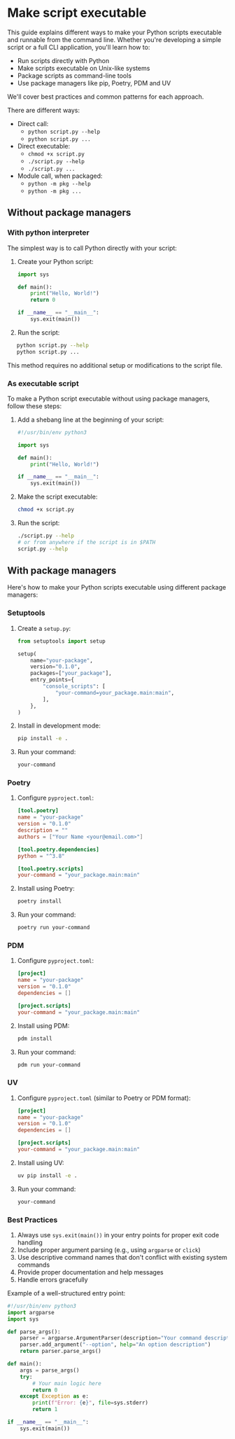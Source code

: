 # Make script executable
This guide explains different ways to make your Python scripts executable and runnable from the command line. Whether you're developing a simple script or a full CLI application, you'll learn how to:

- Run scripts directly with Python
- Make scripts executable on Unix-like systems
- Package scripts as command-line tools
- Use package managers like pip, Poetry, PDM and UV

We'll cover best practices and common patterns for each approach.


There are different ways:

- Direct call:
  - `python script.py --help`
  - `python script.py ...`
- Direct executable:
  - `chmod +x script.py`
  - `./script.py --help`
  - `./script.py ...`
- Module call, when packaged:
  - `python -m pkg --help`
  - `python -m pkg ...`


## Without package managers


### With python interpreter

The simplest way is to call Python directly with your script:

1. Create your Python script:

   ```python
   import sys

   def main():
       print("Hello, World!")
       return 0

   if __name__ == "__main__":
       sys.exit(main())
   ```

2. Run the script:
  
```bash
   python script.py --help
   python script.py ...
   ```

This method requires no additional setup or modifications to the script file.

### As executable script

To make a Python script executable without using package managers, follow these steps:

1. Add a shebang line at the beginning of your script:

   ```python
   #!/usr/bin/env python3
   
   import sys
   
   def main():
       print("Hello, World!")
   
   if __name__ == "__main__":
       sys.exit(main())
   ```

2. Make the script executable:
  
   ```bash
   chmod +x script.py
   ```

3. Run the script:
  
   ```bash
   ./script.py --help
   # or from anywhere if the script is in $PATH
   script.py --help

   ```

## With package managers

Here's how to make your Python scripts executable using different package managers:

### Setuptools

1. Create a `setup.py`:

   ```python
   from setuptools import setup

   setup(
       name="your-package",
       version="0.1.0",
       packages=["your_package"],
       entry_points={
           "console_scripts": [
               "your-command=your_package.main:main",
           ],
       },
   )
   ```

2. Install in development mode:
  
   ```bash
   pip install -e .
   ```

3. Run your command:
  
   ```bash
   your-command
   ```

### Poetry

1. Configure `pyproject.toml`:

   ```toml
   [tool.poetry]
   name = "your-package"
   version = "0.1.0"
   description = ""
   authors = ["Your Name <your@email.com>"]

   [tool.poetry.dependencies]
   python = "^3.8"

   [tool.poetry.scripts]
   your-command = "your_package.main:main"
   ```

2. Install using Poetry:

   ```bash
   poetry install
   ```

3. Run your command:
  
   ```bash
   poetry run your-command

   ```

### PDM

1. Configure `pyproject.toml`:

   ```toml
   [project]
   name = "your-package"
   version = "0.1.0"
   dependencies = []

   [project.scripts]
   your-command = "your_package.main:main"
   ```

2. Install using PDM:
  
   ```bash
   pdm install
   ```

3. Run your command:
  
   ```bash
   pdm run your-command

   ```

### UV

1. Configure `pyproject.toml` (similar to Poetry or PDM format):

   ```toml
   [project]
   name = "your-package"
   version = "0.1.0"
   dependencies = []

   [project.scripts]
   your-command = "your_package.main:main"
   ```

2. Install using UV:
  
   ```bash
   uv pip install -e .
   ```

3. Run your command:
  
   ```bash
   your-command

   ```

### Best Practices

1. Always use `sys.exit(main())` in your entry points for proper exit code handling
2. Include proper argument parsing (e.g., using `argparse` or `click`)
3. Use descriptive command names that don't conflict with existing system commands
4. Provide proper documentation and help messages
5. Handle errors gracefully

Example of a well-structured entry point:

```python
#!/usr/bin/env python3
import argparse
import sys

def parse_args():
    parser = argparse.ArgumentParser(description="Your command description")
    parser.add_argument("--option", help="An option description")
    return parser.parse_args()

def main():
    args = parse_args()
    try:
        # Your main logic here
        return 0
    except Exception as e:
        print(f"Error: {e}", file=sys.stderr)
        return 1

if __name__ == "__main__":
    sys.exit(main())

```
